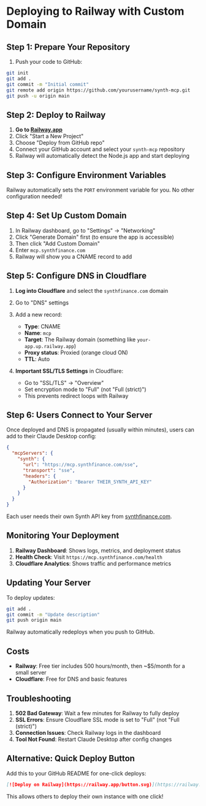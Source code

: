 # Deploying to Railway with Custom Domain

## Step 1: Prepare Your Repository

1. Push your code to GitHub:
```bash
git init
git add .
git commit -m "Initial commit"
git remote add origin https://github.com/yourusername/synth-mcp.git
git push -u origin main
```

## Step 2: Deploy to Railway

1. **Go to [Railway.app](https://railway.app)**
2. Click "Start a New Project"
3. Choose "Deploy from GitHub repo"
4. Connect your GitHub account and select your `synth-mcp` repository
5. Railway will automatically detect the Node.js app and start deploying

## Step 3: Configure Environment Variables

Railway automatically sets the `PORT` environment variable for you. No other configuration needed!

## Step 4: Set Up Custom Domain

1. In Railway dashboard, go to "Settings" → "Networking"
2. Click "Generate Domain" first (to ensure the app is accessible)
3. Then click "Add Custom Domain"
4. Enter `mcp.synthfinance.com`
5. Railway will show you a CNAME record to add

## Step 5: Configure DNS in Cloudflare

1. **Log into Cloudflare** and select the `synthfinance.com` domain
2. Go to "DNS" settings
3. Add a new record:
   - **Type**: CNAME
   - **Name**: `mcp`
   - **Target**: The Railway domain (something like `your-app.up.railway.app`)
   - **Proxy status**: Proxied (orange cloud ON)
   - **TTL**: Auto

4. **Important SSL/TLS Settings** in Cloudflare:
   - Go to "SSL/TLS" → "Overview"
   - Set encryption mode to "Full" (not "Full (strict)")
   - This prevents redirect loops with Railway

## Step 6: Users Connect to Your Server

Once deployed and DNS is propagated (usually within minutes), users can add to their Claude Desktop config:

```json
{
  "mcpServers": {
    "synth": {
      "url": "https://mcp.synthfinance.com/sse",
      "transport": "sse",
      "headers": {
        "Authorization": "Bearer THEIR_SYNTH_API_KEY"
      }
    }
  }
}
```

Each user needs their own Synth API key from [synthfinance.com](https://synthfinance.com).

## Monitoring Your Deployment

1. **Railway Dashboard**: Shows logs, metrics, and deployment status
2. **Health Check**: Visit `https://mcp.synthfinance.com/health`
3. **Cloudflare Analytics**: Shows traffic and performance metrics

## Updating Your Server

To deploy updates:

```bash
git add .
git commit -m "Update description"
git push origin main
```

Railway automatically redeploys when you push to GitHub.

## Costs

- **Railway**: Free tier includes 500 hours/month, then ~$5/month for a small server
- **Cloudflare**: Free for DNS and basic features

## Troubleshooting

1. **502 Bad Gateway**: Wait a few minutes for Railway to fully deploy
2. **SSL Errors**: Ensure Cloudflare SSL mode is set to "Full" (not "Full (strict)")
3. **Connection Issues**: Check Railway logs in the dashboard
4. **Tool Not Found**: Restart Claude Desktop after config changes

## Alternative: Quick Deploy Button

Add this to your GitHub README for one-click deploys:

```markdown
[![Deploy on Railway](https://railway.app/button.svg)](https://railway.app/template/synth-mcp)
```

This allows others to deploy their own instance with one click!